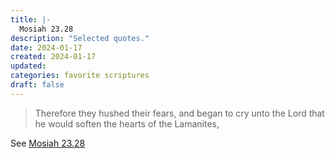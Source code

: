 ```yaml
---
title: |-
  Mosiah 23.28
description: "Selected quotes."
date: 2024-01-17
created: 2024-01-17
updated: 
categories: favorite scriptures
draft: false
---
```


> Therefore they hushed their fears, and began to cry unto the Lord that he would soften the hearts of the Lamanites,

See [Mosiah 23.28](https://www.churchofjesuschrist.org/study/scriptures/bofm/mosiah/23?id=p28&lang=eng#p28)